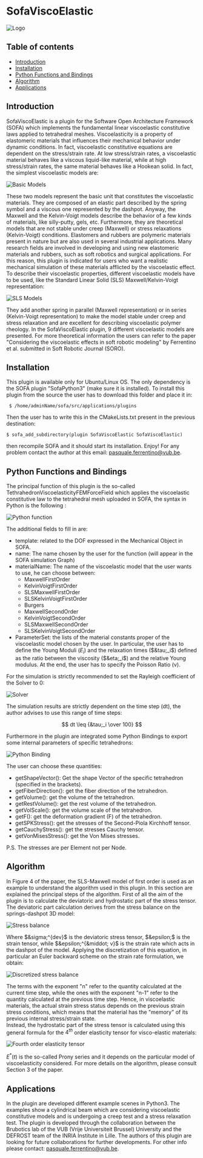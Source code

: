 # SofaViscoElastic
![Logo](./img/Logo.png)

## Table of contents
* [Introduction](#introduction)
* [Installation](#installation)
* [Python Functions and Bindings](#python-functions-and-bindings)
* [Algorithm](#algorithm)
* [Applications](#applications)

## Introduction
SofaViscoElastic is a plugin for the Software Open Architecture Framework (SOFA) which implements the fundamental linear viscoelastic constitutive laws applied to tetrahedral meshes.
Viscoelasticity is a property of elastomeric materials that influences their mechanical behavior under dynamic conditions. In fact, viscoelastic constitutive equations are dependent on the stress/strain rate. At low stress/strain rates, a viscoelastic material behaves like a viscous liquid-like material, while at high stress/strain rates, the same material behaves like a Hookean solid. In fact, the simplest viscoelastic models are:

![Basic Models](./img/img1.png)

These two models represent the basic unit that constitutes the viscoelastic materials. They are composed of an elastic part described by the spring symbol and a viscous one represented by the dashpot.
Anyway, the Maxwell and the Kelvin-Voigt models describe the behavior of a few kinds of materials, like silly-putty, gels, etc. Furthermore, they are theoretical models that are not stable under creep (Maxwell) or stress relaxations (Kelvin-Voigt) conditions. 
Elastomers and rubbers are polymeric materials present in nature but are also used in several industrial applications. Many research fields are involved in developing and using new elastomeric materials and rubbers, such as soft robotics and surgical applications. For this reason, this plugin is indicated for users who want a realistic mechanical simulation of these materials afflicted by the viscoelastic effect.
To describe their viscoelastic properties, different viscoelastic models have to be used, like the Standard Linear Solid (SLS) Maxwell/Kelvin-Voigt representation:

![SLS Models](./img/img2.png)

They add another spring in parallel (Maxwell representation) or in series (Kelvin-Voigt representation) to make the model stable under creep and stress relaxation and are excellent for describing viscoelastic polymer rheology. In the SofaViscoElastic plugin, 9 different viscoelastic models are presented. For more theoretical information the users can refer to the paper "Considering the viscoelastic effects in soft robotic modeling" by Ferrentino et al. submitted in Soft Robotic Journal (SORO). 

## Installation
This plugin is available only for Ubuntu/Linux OS. The only dependency is the SOFA plugin "SofaPython3" (make sure it is installed).
To install this plugin from the source the user has to download this folder and place it in:
```
 $ /home/adminName/sofa/src/applications/plugins
```
Then the user has to write this in the CMakeLists.txt present in the previous destination:
```
$ sofa_add_subdirectory(plugin SofaViscoElastic SofaViscoElastic)
```
then recompile SOFA and it should start its installation. Enjoy!
For any problem contact the author at this email: pasquale.ferrentino@vub.be.

## Python Functions and Bindings
The principal function of this plugin is the so-called TethrahedronViscoelasticityFEMForceField which applies the viscoelastic constitutive law to the tetrahedral mesh uploaded in SOFA, the syntax in Python is the following :

![Python function](./img/img3.png)

The additional fields to fill in are:
* template: related to the DOF expressed in the Mechanical Object in SOFA.
* name: The name chosen by the user for the function (will appear in the SOFA simulation Graph)
* materialName: The name of the viscoelastic model that the user wants to use, he can choose between:
  - MaxwellFirstOrder
  - KelvinVoigtFirstOrder
  - SLSMaxwellFirstOrder
  - SLSKelvinVoigtFirstOrder
  - Burgers
  - MaxwellSecondOrder
  - KelvinVoigtSecondOrder
  - SLSMaxwellSecondOrder
  - SLSKelvinVoigtSecondOrder 
* ParameterSet: the lists of the material constants proper of the viscoelastic model chosen by the user. In particular, the user has to define the Young Moduli ($E_i$) and the relaxation times ($&tau;_i$) defined as the ratio between the viscosity ($&eta;_i$) and the relative Young modulus. At the end, the user has to specify the Poisson Ratio (&nu;).


For the simulation is strictly recommended to set the Rayleigh coefficient of the Solver to 0:

![Solver](./img/Solver.png)

The simulation results are strictly dependent on the time step (dt), the author advises to use this range of time steps:

$$ dt \leq {&tau;_i \over 100} $$
  
Furthermore in the plugin are integrated some Python Bindings to export some internal parameters of specific tetrahedrons:

![Python Binding](./img/img4.png)

The user can choose these quantities:
* getShapeVector(): Get the shape Vector of the specific tetrahedron (specified in the brackets).
* getFiberDirection(): get the fiber direction of the tetrahedron.
* getVolume(): get the volume of the tetrahedron.
* getRestVolume(): get the rest volume of the tetrahedron.
* getVolScale(): get the volume scale of the tetrahedron.
* getF(): get the deformation gradient (F) of the tetrahedron.
* getSPKStress(): get the stresses of the Second-Piola Kirchhoff tensor.
* getCauchyStress(): get the stresses Cauchy tensor.
* getVonMisesStress(): get the Von Mises stresses.

P.S. The stresses are per Element not per Node.
## Algorithm
In Figure 4 of the paper, the SLS-Maxwell model of first order is used as an example to understand the algorithm used in this plugin. 
In this section are explained the principal steps of the algorithm. First of all the aim of the plugin is to calculate the deviatoric and hydrostatic part of the stress tensor.
The deviatoric part calculation derives from the stress balance on the springs-dashpot 3D model:

![Stress balance](./img/equation1.PNG)

Where $&sigma;^{dev}$ is the deviatoric stress tensor, $&epsilon;$ is the strain tensor, while $&epsilon;^{&middot; v}$ is the strain rate which acts in the dashpot of the model.
Applying the discretization of this equation, in particular an Euler backward scheme on the strain rate formulation, we obtain:

![Discretized stress balance](./img/equation2.PNG)

The terms with the exponent "n" refer to the quantity calculated at the current time step, while the ones with the exponent "n-1" refer to the quantity calculated at the previous time step. Hence, in viscoelastic materials, the actual strain stress status depends on the previous strain stress conditions, which means that the material has the "memory" of its previous internal stress/strain state.  
Instead, the hydrostatic part of the stress tensor is calculated using this general formula for the $4^{th}$ order elasticity tensor for visco-elastic materials:

![Fourth order elasticity tensor](./img/equation3.PNG)

$E^{*}(t)$ is the so-called Prony series and it depends on the particular model of viscoelasticity considered.
For more details on the algorithm, please consult Section 3 of the paper. 

## Applications
 In the plugin are developed different example scenes in Python3. The examples show a cylindrical beam which are considering viscoelastic constitutive models and is undergoing a creep test and a stress relaxation test. 
 The plugin is developed through the collaboration between the Brubotics lab of the VUB (Vrije Universiteit Brussel) University and the DEFROST team of the INRIA Institute in Lille. 
 The authors of this plugin are looking for future collaborations for further developments.
 For other info please contact: pasquale.ferrentino@vub.be.
